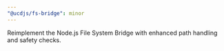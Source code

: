 ```yaml
---
"@ucdjs/fs-bridge": minor
---
```


Reimplement the Node.js File System Bridge with enhanced path handling and safety checks.
